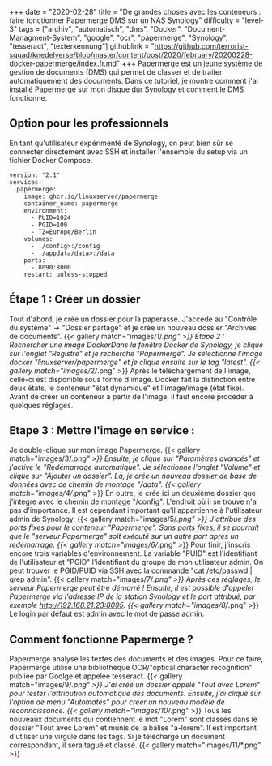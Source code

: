 +++
date = "2020-02-28"
title = "De grandes choses avec les conteneurs : faire fonctionner Papermerge DMS sur un NAS Synology"
difficulty = "level-3"
tags = ["archiv", "automatisch", "dms", "Docker", "Document-Managment-System", "google", "ocr", "papermerge", "Synology", "tesseract", "texterkennung"]
githublink = "https://github.com/terrorist-squad/knedelverse/blob/master/content/post/2020/february/20200228-docker-papermerge/index.fr.md"
+++
Papermerge est un jeune système de gestion de documents (DMS) qui permet de classer et de traiter automatiquement des documents. Dans ce tutoriel, je montre comment j'ai installé Papermerge sur mon disque dur Synology et comment le DMS fonctionne.
## Option pour les professionnels
En tant qu'utilisateur expérimenté de Synology, on peut bien sûr se connecter directement avec SSH et installer l'ensemble du setup via un fichier Docker Compose.
```
version: "2.1"
services:
  papermerge:
    image: ghcr.io/linuxserver/papermerge
    container_name: papermerge
    environment:
      - PUID=1024
      - PGID=100
      - TZ=Europe/Berlin
    volumes:
      - ./config>:/config
      - ./appdata/data>:/data
    ports:
      - 8090:8000
    restart: unless-stopped

```

## Étape 1 : Créer un dossier
Tout d'abord, je crée un dossier pour la paperasse. J'accède au "Contrôle du système" -> "Dossier partagé" et je crée un nouveau dossier "Archives de documents".
{{< gallery match="images/1/*.png" >}}
Étape 2 : Rechercher une image DockerDans la fenêtre Docker de Synology, je clique sur l'onglet "Registre" et je recherche "Papermerge". Je sélectionne l'image docker "linuxserver/papermerge" et je clique ensuite sur le tag "latest".
{{< gallery match="images/2/*.png" >}}
Après le téléchargement de l'image, celle-ci est disponible sous forme d'image. Docker fait la distinction entre deux états, le conteneur "état dynamique" et l'image/image (état fixe). Avant de créer un conteneur à partir de l'image, il faut encore procéder à quelques réglages.
## Etape 3 : Mettre l'image en service :
Je double-clique sur mon image Papermerge.
{{< gallery match="images/3/*.png" >}}
Ensuite, je clique sur "Paramètres avancés" et j'active le "Redémarrage automatique". Je sélectionne l'onglet "Volume" et clique sur "Ajouter un dossier". Là, je crée un nouveau dossier de base de données avec ce chemin de montage "/data".
{{< gallery match="images/4/*.png" >}}
En outre, je crée ici un deuxième dossier que j'intègre avec le chemin de montage "/config". L'endroit où il se trouve n'a pas d'importance. Il est cependant important qu'il appartienne à l'utilisateur admin de Synology.
{{< gallery match="images/5/*.png" >}}
J'attribue des ports fixes pour le conteneur "Papermerge". Sans ports fixes, il se pourrait que le "serveur Papermerge" soit exécuté sur un autre port après un redémarrage.
{{< gallery match="images/6/*.png" >}}
Pour finir, j'inscris encore trois variables d'environnement. La variable "PUID" est l'identifiant de l'utilisateur et "PGID" l'identifiant du groupe de mon utilisateur admin. On peut trouver le PGID/PUID via SSH avec la commande "cat /etc/passwd | grep admin".
{{< gallery match="images/7/*.png" >}}
Après ces réglages, le serveur Papermerge peut être démarré ! Ensuite, il est possible d'appeler Papermerge via l'adresse IP de la station Synology et le port attribué, par exemple http://192.168.21.23:8095.
{{< gallery match="images/8/*.png" >}}
Le login par défaut est admin avec le mot de passe admin.
## Comment fonctionne Papermerge ?
Papermerge analyse les textes des documents et des images. Pour ce faire, Papermerge utilise une bibliothèque OCR/"optical character recognition" publiée par Goolge et appelée tesseract.
{{< gallery match="images/9/*.png" >}}
J'ai créé un dossier appelé "Tout avec Lorem" pour tester l'attribution automatique des documents. Ensuite, j'ai cliqué sur l'option de menu "Automates" pour créer un nouveau modèle de reconnaissance.
{{< gallery match="images/10/*.png" >}}
Tous les nouveaux documents qui contiennent le mot "Lorem" sont classés dans le dossier "Tout avec Lorem" et munis de la balise "a-lorem". Il est important d'utiliser une virgule dans les tags. Si je télécharge un document correspondant, il sera tagué et classé.
{{< gallery match="images/11/*.png" >}}